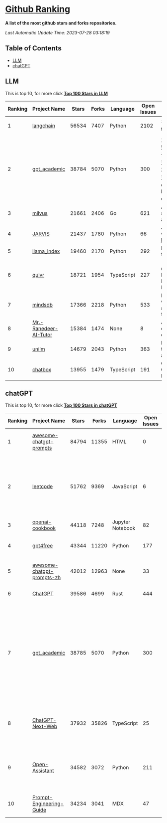 [Github Ranking](./README.md)
==========

**A list of the most github stars and forks repositories.**

*Last Automatic Update Time: 2023-07-28 03:18:19*

## Table of Contents
 * [LLM](#LLM)
 * [chatGPT](#chatGPT)

## LLM

This is top 10, for more click **[Top 100 Stars in LLM](Top100/LLM.md)**

| Ranking | Project Name | Stars | Forks | Language | Open Issues | Description | Last Commit |
| ------- | ------------ | ----- | ----- | -------- | ----------- | ----------- | ----------- |
| 1 | [langchain](https://github.com/langchain-ai/langchain) | 56534 | 7407 | Python | 2102 | ⚡ Building applications with LLMs through composability ⚡ | 2023-07-28T02:51:48Z |
| 2 | [gpt_academic](https://github.com/binary-husky/gpt_academic) | 38784 | 5070 | Python | 300 | 为ChatGPT/GLM提供图形交互界面，特别优化论文阅读/润色/写作体验，模块化设计，支持自定义快捷按钮&函数插件，支持Python和C++等项目剖析&自译解功能，PDF/LaTex论文翻译&总结功能，支持并行问询多种LLM模型，支持清华chatglm2等本地模型。兼容复旦MOSS, llama, rwkv, newbing, claude, claude2等 | 2023-07-28T01:54:03Z |
| 3 | [milvus](https://github.com/milvus-io/milvus) | 21661 | 2406 | Go | 621 | A cloud-native vector database, storage for next generation AI applications | 2023-07-28T03:17:38Z |
| 4 | [JARVIS](https://github.com/microsoft/JARVIS) | 21437 | 1780 | Python | 66 | JARVIS, a system to connect LLMs with ML community. Paper: https://arxiv.org/pdf/2303.17580.pdf | 2023-07-27T17:26:28Z |
| 5 | [llama_index](https://github.com/jerryjliu/llama_index) | 19460 | 2170 | Python | 292 | LlamaIndex (GPT Index) is a data framework for your LLM applications | 2023-07-28T02:22:38Z |
| 6 | [quivr](https://github.com/StanGirard/quivr) | 18721 | 1954 | TypeScript | 227 | 🧠 Dump all your files and chat with it using your Generative AI Second Brain using LLMs ( GPT 3.5/4, Private, Anthropic, VertexAI ) & Embeddings 🧠  | 2023-07-27T19:56:31Z |
| 7 | [mindsdb](https://github.com/mindsdb/mindsdb) | 17366 | 2218 | Python | 533 | MindsDB’s AI database empowers world’s developers to build, deploy and automate Generative AI models for data-intensive applications. | 2023-07-28T01:32:28Z |
| 8 | [Mr.-Ranedeer-AI-Tutor](https://github.com/JushBJJ/Mr.-Ranedeer-AI-Tutor) | 15384 | 1474 | None | 8 | A GPT-4 AI Tutor Prompt for customizable personalized learning experiences. | 2023-07-15T10:58:29Z |
| 9 | [unilm](https://github.com/microsoft/unilm) | 14679 | 2043 | Python | 363 | Large-scale Self-supervised Pre-training Across Tasks, Languages, and Modalities | 2023-07-28T03:12:01Z |
| 10 | [chatbox](https://github.com/Bin-Huang/chatbox) | 13955 | 1479 | TypeScript | 191 | Chatbox is a desktop app for GPT/LLM that supports Windows, Mac, Linux & Web Online | 2023-07-24T13:42:45Z |


## chatGPT

This is top 10, for more click **[Top 100 Stars in chatGPT](Top100/chatGPT.md)**

| Ranking | Project Name | Stars | Forks | Language | Open Issues | Description | Last Commit |
| ------- | ------------ | ----- | ----- | -------- | ----------- | ----------- | ----------- |
| 1 | [awesome-chatgpt-prompts](https://github.com/f/awesome-chatgpt-prompts) | 84794 | 11355 | HTML | 0 | This repo includes ChatGPT prompt curation to use ChatGPT better. | 2023-07-27T18:17:17Z |
| 2 | [leetcode](https://github.com/azl397985856/leetcode) | 51762 | 9369 | JavaScript | 6 | 推荐免费ChatGPT网站：www.lintcode.com/chat-gpt?utm_source=tf-github-lucifer  LeetCode Solutions: A Record of My Problem Solving Journey.( leetcode题解，记录自己的leetcode解题之路。) | 2023-07-23T06:47:14Z |
| 3 | [openai-cookbook](https://github.com/openai/openai-cookbook) | 44118 | 7248 | Jupyter Notebook | 82 | Examples and guides for using the OpenAI API | 2023-07-27T20:37:08Z |
| 4 | [gpt4free](https://github.com/xtekky/gpt4free) | 43344 | 11220 | Python | 177 | The official gpt4free repository \| various collection of powerful language models | 2023-07-27T12:08:46Z |
| 5 | [awesome-chatgpt-prompts-zh](https://github.com/PlexPt/awesome-chatgpt-prompts-zh) | 42012 | 12963 | None | 33 | ChatGPT 中文调教指南。各种场景使用指南。学习怎么让它听你的话。 | 2023-07-27T08:46:25Z |
| 6 | [ChatGPT](https://github.com/lencx/ChatGPT) | 39586 | 4699 | Rust | 444 | 🔮 ChatGPT Desktop Application (Mac, Windows and Linux) | 2023-07-27T20:18:32Z |
| 7 | [gpt_academic](https://github.com/binary-husky/gpt_academic) | 38785 | 5070 | Python | 300 | 为ChatGPT/GLM提供图形交互界面，特别优化论文阅读/润色/写作体验，模块化设计，支持自定义快捷按钮&函数插件，支持Python和C++等项目剖析&自译解功能，PDF/LaTex论文翻译&总结功能，支持并行问询多种LLM模型，支持清华chatglm2等本地模型。兼容复旦MOSS, llama, rwkv, newbing, claude, claude2等 | 2023-07-28T01:54:03Z |
| 8 | [ChatGPT-Next-Web](https://github.com/Yidadaa/ChatGPT-Next-Web) | 37932 | 35826 | TypeScript | 25 | A well-designed cross-platform ChatGPT UI (Web / PWA / Linux / Win / MacOS). 一键拥有你自己的跨平台 ChatGPT 应用。 | 2023-07-27T06:59:20Z |
| 9 | [Open-Assistant](https://github.com/LAION-AI/Open-Assistant) | 34582 | 3072 | Python | 211 | OpenAssistant is a chat-based assistant that understands tasks, can interact with third-party systems, and retrieve information dynamically to do so. | 2023-07-28T02:25:39Z |
| 10 | [Prompt-Engineering-Guide](https://github.com/dair-ai/Prompt-Engineering-Guide) | 34234 | 3041 | MDX | 47 | 🐙 Guides, papers, lecture, notebooks and resources for prompt engineering | 2023-07-27T08:28:10Z |

